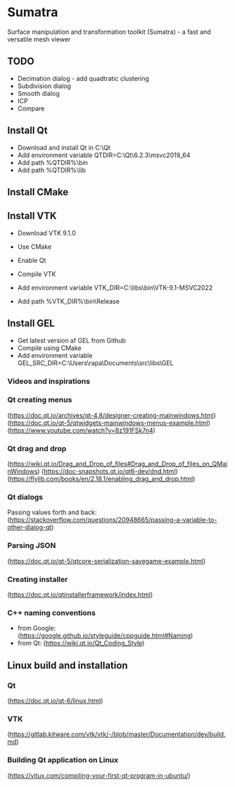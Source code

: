 # Sumatra
Surface manipulation and transformation toolkit (Sumatra) - a fast and versatile mesh viewer


## TODO
- Decimation dialog - add quadtratic clustering
- Subdivision dialog
- Smooth dialog
- ICP
- Compare


## Install Qt

- Download and install Qt in C:\Qt
- Add environment variable QTDIR=C:\Qt\6.2.3\msvc2019_64
- Add path %QTDIR%\bin
- Add path %QTDIR%\lib

## Install CMake

## Install VTK

- Download VTK 9.1.0
- Use CMake
- Enable Qt
- Compile VTK

- Add environment variable VTK_DIR=C:\libs\bin\VTK-9.1-MSVC2022
- Add path %VTK_DIR%\bin\Release

## Install GEL

- Get latest version af GEL from Github
- Compile using CMake
- Add environment variable GEL_SRC_DIR=C:\Users\rapa\Documents\src\libs\GEL

### Videos and inspirations



### Qt creating menus
(https://doc.qt.io/archives/qt-4.8/designer-creating-mainwindows.html)
(https://doc.qt.io/qt-5/qtwidgets-mainwindows-menus-example.html)
(https://www.youtube.com/watch?v=8z191FSk7n4)

### Qt drag and drop
(https://wiki.qt.io/Drag_and_Drop_of_files#Drag_and_Drop_of_files_on_QMainWindows)
(https://doc-snapshots.qt.io/qt6-dev/dnd.html)
(https://flylib.com/books/en/2.18.1/enabling_drag_and_drop.html)

### Qt dialogs
Passing values forth and back:
(https://stackoverflow.com/questions/20948665/passing-a-variable-to-other-dialog-qt)

### Parsing JSON
(https://doc.qt.io/qt-5/qtcore-serialization-savegame-example.html)

### Creating installer
(https://doc.qt.io/qtinstallerframework/index.html)

### C++ naming conventions 
- from Google: (https://google.github.io/styleguide/cppguide.html#Naming)
- from Qt: (https://wiki.qt.io/Qt_Coding_Style)

## Linux build and installation

### Qt
(https://doc.qt.io/qt-6/linux.html)


### VTK
(https://gitlab.kitware.com/vtk/vtk/-/blob/master/Documentation/dev/build.md)



### Building Qt application on Linux
(https://vitux.com/compiling-your-first-qt-program-in-ubuntu/)

